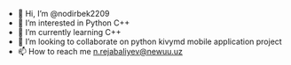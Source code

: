 - 👋 Hi, I’m @nodirbek2209
- 👀 I’m interested in Python C++
- 🌱 I’m currently learning C++
- 💞️ I’m looking to collaborate on python kivymd mobile application project
- 📫 How to reach me n.rejabaliyev@newuu.uz

<!---
nodirbek2209/nodirbek2209 is a ✨ special ✨ repository because its `README.md` (this file) appears on your GitHub profile.
You can click the Preview link to take a look at your changes.
--->
